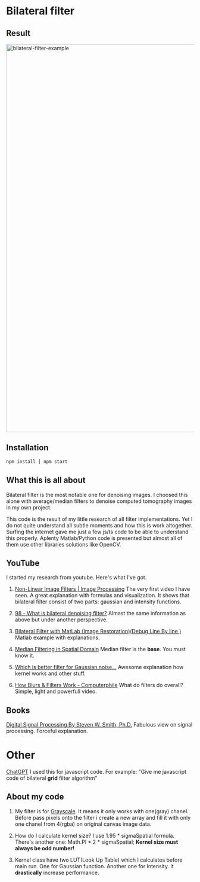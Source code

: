 # Bilateral filter

## Result

<img width="1038" alt="bilateral-filter-example" src="https://user-images.githubusercontent.com/58116769/223050159-4e3decf6-c1f4-4dd7-be90-b9db2428082f.png">


## Installation

```sh
npm install | npm start
```

## What this is all about
Bilateral filter is the most notable one for denoising images. I choosed this alone with average/median filters to denoise computed tomography images in my own project.

This code is the result of my little research of all filter implementations. Yet I do not quite understand all subtle moments and how this is work altogether. Surfing the internet gave me just a few js/ts code to be able to understand this properly. Aplenty Matlab/Python code is presented but almost all of them use other libraries solutions like OpenCV.

## YouTube
I started my research from youtube. Here's what I've got.

1. [Non-Linear Image Filters | Image Processing](https://www.youtube.com/watch?v=7FP7ndMEfsc)
The very first video I have seen. A great explanation with formulas and visualization.
It shows that bilateral filter consist of two parts: gaussian and intensity functions.

2. [98 - What is bilateral denoising filter?](https://www.youtube.com/watch?v=yenye2s90BA)
Almast the same information as above but under another perspective.

3. [Bilateral Filter with MatLab (Image Restoration)(Debug Line By line )](https://www.youtube.com/watch?v=hsKvo_oR4M0)
Matlab example with explanations.

4. [Median Filtering in Spatial Domain](https://www.youtube.com/watch?v=eJx3g-ZEfm4)
Median filter is the **base**. You must know it.
5. [Which is better filter for Gaussian noise...](https://www.youtube.com/watch?v=z51CQ4WKi5s)
Awesome explanation how kernel works and other stuff.
6. [How Blurs & Filters Work - Computerphile](https://www.youtube.com/watch?v=C_zFhWdM4ic)
What do filters do overall? Simple, light and powerfull video.

 
## Books
[Digital Signal Processing
By Steven W. Smith, Ph.D.](http://www.dspguide.com/eightres.htm)
Fabulous view on signal processing. Forceful explanation. 

# Other
[ChatGPT](https://chat.openai.com/chat)
I used this for javascript code. For example: "Give me javascript code of bilateral **grid** filter algorithm"

## About my code
1. My filter is for [Grayscale](https://en.wikipedia.org/wiki/Grayscale). It means it only works with one(gray) chanel. Before pass pixels onto the filter i create a new array and fill it with only one chanel from 4(rgba) on original canvas image data.

2. How do I calculate kernel size?
I use 1.95 * sigmaSpatial formula. There's another one: Math.PI * 2 * sigmaSpatial;
**Kernel size must always be odd number!**

3. Kernel class have two LUT(Look Up Table) which I calculates before main run. One for Gaussian function. Another one for Intensity.
It **drastically** increase performance.
